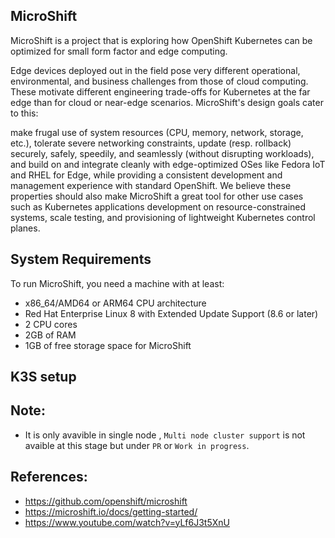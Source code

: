## MicroShift

MicroShift is a project that is exploring how OpenShift Kubernetes can be optimized for small form factor and edge computing.

Edge devices deployed out in the field pose very different operational, environmental, and business challenges from those of cloud computing. These motivate different engineering trade-offs for Kubernetes at the far edge than for cloud or near-edge scenarios. MicroShift's design goals cater to this:

make frugal use of system resources (CPU, memory, network, storage, etc.),
tolerate severe networking constraints,
update (resp. rollback) securely, safely, speedily, and seamlessly (without disrupting workloads), and
build on and integrate cleanly with edge-optimized OSes like Fedora IoT and RHEL for Edge, while
providing a consistent development and management experience with standard OpenShift.
We believe these properties should also make MicroShift a great tool for other use cases such as Kubernetes applications development on resource-constrained systems, scale testing, and provisioning of lightweight Kubernetes control planes.

## System Requirements

To run MicroShift, you need a machine with at least:

- x86_64/AMD64 or ARM64 CPU architecture
- Red Hat Enterprise Linux 8 with Extended Update Support (8.6 or later)
- 2 CPU cores
- 2GB of RAM
- 1GB of free storage space for MicroShift

## K3S setup




## Note:

- It is only avavible in single node , `Multi node cluster support` is not avaible at this stage but under `PR` or `Work in progress`. 

## References:

- https://github.com/openshift/microshift
- https://microshift.io/docs/getting-started/
- https://www.youtube.com/watch?v=yLf6J3t5XnU
